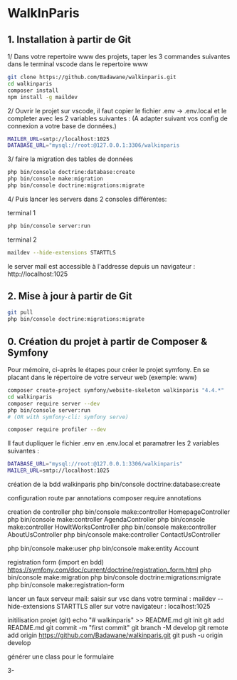 # WalkInParis 

## 1. Installation à partir de Git
1/ Dans votre repertoire www des projets, taper les 3 commandes suivantes dans le terminal vscode dans le repertoire www
```sh
git clone https://github.com/Badawane/walkinparis.git
cd walkinparis
composer install
npm install -g maildev
```


2/ Ouvrir le projet sur vscode, il faut copier le fichier .env ->  .env.local et le completer avec les 2 variables suivantes :
(A adapter suivant vos config de connexion a votre base de données.)
```sh
MAILER_URL=smtp://localhost:1025
DATABASE_URL="mysql://root:@127.0.0.1:3306/walkinparis
```

3/ faire la migration des tables de données
```sh
php bin/console doctrine:database:create
php bin/console make:migration
php bin/console doctrine:migrations:migrate
```

4/ Puis lancer les servers dans 2 consoles différentes:

terminal 1
```sh
php bin/console server:run
```
terminal 2
```sh
maildev --hide-extensions STARTTLS
```

le server mail est accessible à l'addresse depuis un navigateur : http://localhost:1025


## 2. Mise à jour à partir de Git
```sh
git pull
php bin/console doctrine:migrations:migrate
```


## 0. Création du projet à partir de Composer & Symfony

Pour mémoire, ci-après le étapes pour créer le projet symfony.
En se placant dans le répertoire de votre serveur web (exemple: www)

<!-- Installation -->
```sh
composer create-project symfony/website-skeleton walkinparis "4.4.*"
cd walkinparis
composer require server --dev
php bin/console server:run 
# (OR with symfony-cli: symfony serve)

composer require profiler --dev
```

Il faut dupliquer le fichier .env en .env.local et paramatrer les 2 variables suivantes :
```sh
DATABASE_URL="mysql://root:@127.0.0.1:3306/walkinparis"
MAILER_URL=smtp://localhost:1025
```

création de la bdd walkinparis
php bin/console doctrine:database:create

configuration route par annotations
composer require annotations

creation de controller
php bin/console make:controller HomepageController
php bin/console make:controller AgendaController
php bin/console make:controller HowItWorksController
php bin/console make:controller AboutUsController
php bin/console make:controller ContactUsController

<!-- creation user -->
php bin/console make:user
php bin/console make:entity Account

registration form (import en bdd)
https://symfony.com/doc/current/doctrine/registration_form.html
php bin/console make:migration
php bin/console doctrine:migrations:migrate
php bin/console make:registration-form

lancer un faux serveur mail:
saisir sur vsc dans votre terminal : maildev --hide-extensions STARTTLS
aller sur votre navigateur : localhost:1025


initilisation projet (git)
echo "# walkinparis" >> README.md
git init
git add README.md
git commit -m "first commit"
git branch -M develop
git remote add origin https://github.com/Badawane/walkinparis.git
git push -u origin develop

générer une class pour le formulaire

3- 